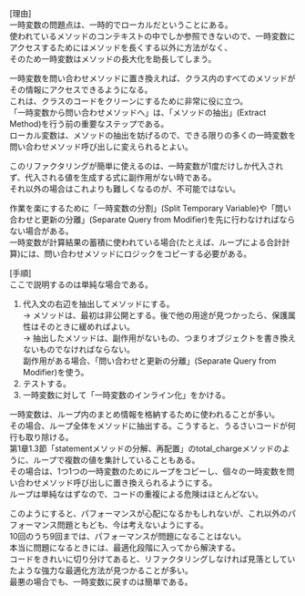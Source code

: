  [理由]  
 一時変数の問題点は、一時的でローカルだということにある。  
 使われているメソッドのコンテキストの中でしか参照できないので、一時変数にアクセスするためにはメソッドを長くする以外に方法がなく、  
 そのため一時変数はメソッドの長大化を助長してしまう。  
 
 一時変数を問い合わせメソッドに置き換えれば、クラス内のすべてのメソッドがその情報にアクセスできるようになる。  
 これは、クラスのコードをクリーンにするために非常に役に立つ。  
 「一時変数から問い合わせメソッドへ」は、「メソッドの抽出」(Extract Method)を行う前の重要なステップである。  
 ローカル変数は、メソッドの抽出を妨げるので、できる限りの多くの一時変数を問い合わせメソッド呼び出しに変えられるとよい。  
 
 このリファクタリングが簡単に使えるのは、一時変数が1度だけしか代入されず、代入される値を生成する式に副作用がない時である。  
 それ以外の場合はこれよりも難しくなるのが、不可能ではない。  
 
 作業を楽にするために「一時変数の分割」(Split Temporary Variable)や「問い合わせと更新の分離」(Separate Query from Modifier)を先に行わなければならない場合がある。  
 一時変数が計算結果の蓄積に使われている場合(たとえば、ループによる合計計算)には、問い合わせメソッドにロジックをコピーする必要がある。  

 [手順]  
 ここで説明するのは単純な場合である。  
 1. 代入文の右辺を抽出してメソッドにする。  
 -> メソッドは、最初は非公開とする。後で他の用途が見つかったら、保護属性はそのときに緩めればよい。  
 -> 抽出したメソッドは、副作用がないもの、つまりオブジェクトを書き換えないものでなければならない。  
    副作用がある場合、「問い合わせと更新の分離」(Separate Query from Modifier)を使う。  
 2. テストする。  
 3. 一時変数に対して「一時変数のインライン化」をかける。  
 
 一時変数は、ループ内のまとめ情報を格納するために使われることが多い。  
 その場合、ループ全体をメソッドに抽出する。こうすると、うるさいコードが何行も取り除ける。  
 第1章1.3節「statementメソッドの分解、再配置」のtotal_chargeメソッドのように、ループで複数の値を集計していることもある。  
 その場合は、1つ1つの一時変数のためにループをコピーし、個々の一時変数を問い合わせメソッド呼び出しに置き換えられるようにする。  
 ループは単純なはずなので、コードの重複による危険はほとんどない。  
 
 このようにすると、パフォーマンスが心配になるかもしれないが、これ以外のパフォーマンス問題ともども、今は考えないようにする。  
 10回のうち9回までは、パフォーマンスが問題になることはない。  
 本当に問題になるときには、最適化段階に入ってから解決する。  
 コードをきれいに切り分けてあると、リファクタリングしなければ見落としていたような強力な最適化方法が見つかることが多い。  
 最悪の場合でも、一時変数に戻すのは簡単である。  
